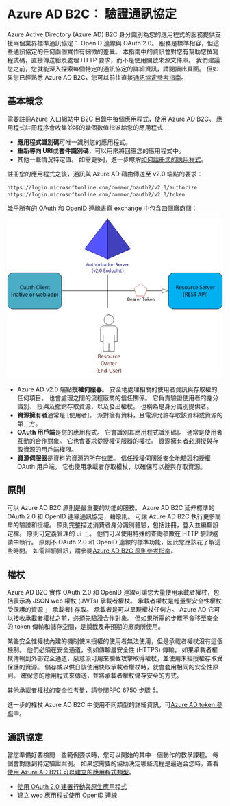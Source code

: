 <properties
    pageTitle="Azure Active Directory B2C |Microsoft Azure"
    description="如何建立應用程式直接使用支援的 Azure Active Directory B2C 通訊協定。"
    services="active-directory-b2c"
    documentationCenter=""
    authors="dstrockis"
    manager="mbaldwin"
    editor=""/>

<tags
    ms.service="active-directory-b2c"
    ms.workload="identity"
    ms.tgt_pltfrm="na"
    ms.devlang="na"
    ms.topic="article"
    ms.date="07/22/2016"
    ms.author="dastrock"/>

# <a name="azure-ad-b2c-authentication-protocols"></a>Azure AD B2C︰ 驗證通訊協定

Azure Active Directory (Azure AD) B2C 身分識別為您的應用程式的服務提供支援兩個業界標準通訊協定︰ OpenID 連線與 OAuth 2.0。 服務是標準相容，但這些通訊協定的任何兩個實作有細微的差異。  本指南中的資訊會對您有幫助您撰寫程式碼，直接傳送給及處理 HTTP 要求，而不是使用開啟來源文件庫。 我們建議您之前，您就能深入探索每個特定的通訊協定的詳細資訊，請閱讀此頁面。 但如果您已經熟悉 Azure AD B2C，您可以前往直接[通訊協定參考指南](#protocols)。

<!-- TODO: Need link to libraries above -->

## <a name="the-basics"></a>基本概念
需要註冊[Azure 入口網站](https://portal.azure.com)中 B2C 目錄中每個應用程式，使用 Azure AD B2C。 應用程式註冊程序會收集並將的幾個數值指派給您的應用程式︰

- **應用程式識別碼**可唯一識別您的應用程式。
- **重新導向 URI**或**套件識別碼**，可以用來將回應您的應用程式中。
- 其他一些情況特定值。 如需更多]，進一步瞭解[如何註冊您的應用程式](active-directory-b2c-app-registration.md)。

註冊您的應用程式之後，通訊與 Azure AD 藉由傳送至 v2.0 端點的要求︰

```
https://login.microsoftonline.com/common/oauth2/v2.0/authorize
https://login.microsoftonline.com/common/oauth2/v2.0/token
```

幾乎所有的 OAuth 和 OpenID 連線書寫 exchange 中包含四個廠商個︰

![OAuth 2.0 角色](./media/active-directory-b2c-reference-protocols/protocols_roles.png)

- Azure AD v2.0 端點**授權伺服器**。 安全地處理相關的使用者資訊與存取權的任何項目。 也會處理之間的流程廠商的信任關係。 它負責驗證使用者的身分識別、 授與及撤銷存取資源，以及發出權杖。 也稱為是身分識別提供者。
- **資源擁有者**通常是 [使用者]。 派對擁有資料，且電源允許存取該資料或資源的第三方。
- **OAuth 用戶端**是您的應用程式。 它會識別其應用程式識別碼]。 通常是使用者互動的合作對象。 它也會要求從授權伺服器的權杖。 資源擁有者必須授與存取資源的用戶端權限。
- **資源伺服器**是資料的資源的所在位置。 信任授權伺服器安全地驗證和授權 OAuth 用戶端。 它也使用承載者存取權杖，以確保可以授與存取資源。

## <a name="policies"></a>原則
可以 Azure AD B2C 原則是最重要的功能的服務。 Azure AD B2C 延伸標準的 OAuth 2.0 和 OpenID 連線通訊協定，藉原則。 可讓 Azure AD B2C 執行更多簡單的驗證和授權。 原則完整描述消費者身分識別體驗，包括註冊，登入並編輯設定檔。 原則可定義管理的 ui 上。 他們可以使用特殊的查詢參數在 HTTP 驗證邀請中執行。 原則不 OAuth 2.0 和 OpenID 連線的標準功能，因此您應該花了解這些時間。 如需詳細資訊，請參閱[Azure AD B2C 原則參考指南](active-directory-b2c-reference-policies.md)。

## <a name="tokens"></a>權杖
Azure AD B2C 實作 OAuth 2.0 和 OpenID 連線可讓您大量使用承載者權杖，包括表示為 JSON web 權杖 (JWTs) 承載者權杖。 承載者權杖是輕量型安全性權杖受保護的資源 」 承載者] 存取。 承載者是可以呈現權杖任何方。 Azure AD 它可以接收承載者權杖之前，必須先驗證合作對象。 但如果所需的步驟不會移至安全的 token 傳輸和儲存空間，是攔截及非預期的廠商所使用。

某些安全性權杖內建的機制使未授權的使用者無法使用，但是承載者權杖沒有這個機制。 他們必須在安全通道，例如傳輸層安全性 (HTTPS) 傳輸。 如果承載者權杖傳輸到外部安全通道，惡意派可用來攔截攻擊取得權杖，並使用未經授權存取受保護的資源。 儲存或以供日後使用快取承載者權杖時，就會套用相同的安全性原則。 確保您的應用程式來傳送，並將承載者權杖儲存安全的方式。

其他承載者權杖的安全性考量，請參閱[RFC 6750 步驟 5](http://tools.ietf.org/html/rfc6750)。

進一步的權杖 Azure AD B2C 中使用不同類型的詳細資訊，可[Azure AD token 參照](active-directory-b2c-reference-tokens.md)中。

## <a name="protocols"></a>通訊協定

當您準備好要檢閱一些範例要求時，您可以開始的其中一個動作的教學課程。 每個會對應到特定驗證案例。 如果您需要的協助決定哪些流程是最適合您時，查看[使用 Azure AD B2C 可以建立的應用程式類型](active-directory-b2c-apps.md)。

- [使用 OAuth 2.0 建置行動與原生應用程式](active-directory-b2c-reference-oauth-code.md)
- [建立 web 應用程式使用 OpenID 連線](active-directory-b2c-reference-oidc.md)
